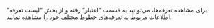 <p>برای مشاهده تعرفه‌ها، می‌توانید به قسمت “اعتبار” رفته و از بخش “لیست تعرفه” اطلاعات مربوط به تعرفه‌های خطوط مختلف خود را مشاهده نمایید.</p>